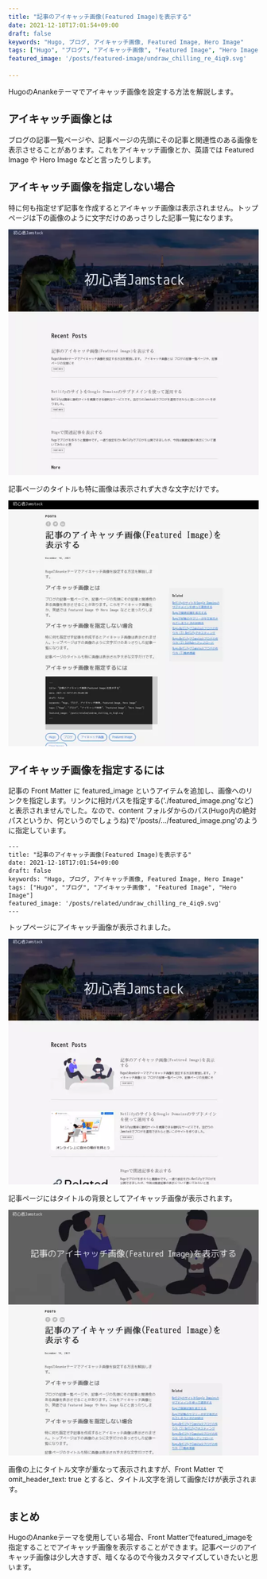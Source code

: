 ```yaml
---
title: "記事のアイキャッチ画像(Featured Image)を表示する"
date: 2021-12-18T17:01:54+09:00
draft: false
keywords: "Hugo, ブログ, アイキャッチ画像, Featured Image, Hero Image"
tags: ["Hugo", "ブログ", "アイキャッチ画像", "Featured Image", "Hero Image"]
featured_image: '/posts/featured-image/undraw_chilling_re_4iq9.svg'

---
```


HugoのAnankeテーマでアイキャッチ画像を設定する方法を解説します。

## アイキャッチ画像とは

ブログの記事一覧ページや、記事ページの先頭にその記事と関連性のある画像を表示させることがあります。これをアイキャッチ画像とか、英語では Featured Image や Hero Image などと言ったりします。

## アイキャッチ画像を指定しない場合

特に何も指定せず記事を作成するとアイキャッチ画像は表示されません。トップページは下の画像のように文字だけのあっさりした記事一覧になります。

![./top-page-wo-featured-image.webp](top-page-wo-featured-image.webp)

記事ページのタイトルも特に画像は表示されず大きな文字だけです。

![./post-wo-featured-image](post-wo-featured-image.webp)

## アイキャッチ画像を指定するには

記事の Front Matter に featured_image というアイテムを追加し、画像へのリンクを指定します。リンクに相対パスを指定する('./featured_image.png'など)と表示されませんでした。なので、content フォルダからのパス(Hugo内の絶対パスというか、何というのでしょうね)で'/posts/.../featured_image.png'のように指定しています。

```
---
title: "記事のアイキャッチ画像(Featured Image)を表示する"
date: 2021-12-18T17:01:54+09:00
draft: false
keywords: "Hugo, ブログ, アイキャッチ画像, Featured Image, Hero Image"
tags: ["Hugo", "ブログ", "アイキャッチ画像", "Featured Image", "Hero Image"]
featured_image: '/posts/related/undraw_chilling_re_4iq9.svg'
---
```

トップページにアイキャッチ画像が表示されました。

![top-page-w-featured-image](top-page-w-featured-image.webp)

記事ページにはタイトルの背景としてアイキャッチ画像が表示されます。

![post-w-featured-image](post-w-featured-image.webp)

画像の上にタイトル文字が重なって表示されますが、Front Matter で omit_header_text: true とすると、タイトル文字を消して画像だけが表示されます。

## まとめ

HugoのAnankeテーマを使用している場合、Front Matterでfeatured_imageを指定することでアイキャッチ画像を表示することができます。記事ページのアイキャッチ画像は少し大きすぎ、暗くなるので今後カスタマイズしていきたいと思います。

